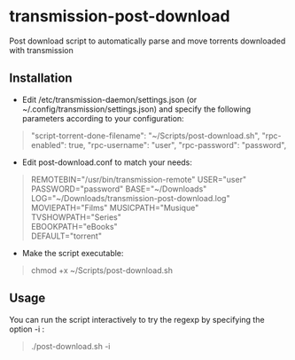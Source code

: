 # transmission-post-download
Post download script to automatically parse and move torrents downloaded with transmission

## Installation
  - Edit /etc/transmission-daemon/settings.json (or ~/.config/transmission/settings.json) and specify the following parameters according to your configuration:
> "script-torrent-done-filename": "~/Scripts/post-download.sh",
> "rpc-enabled": true,
> "rpc-username": "user",
> "rpc-password": "password",

  - Edit post-download.conf to match your needs:
> REMOTEBIN="/usr/bin/transmission-remote"
> USER="user"
> PASSWORD="password"
> BASE="~/Downloads"
> LOG="~/Downloads/transmission-post-download.log"
> MOVIEPATH="Films"
> MUSICPATH="Musique"
> TVSHOWPATH="Series"                                                                                      
> EBOOKPATH="eBooks"                                                                                       
> DEFAULT="torrent"

  - Make the script executable:
> chmod +x ~/Scripts/post-download.sh

## Usage
You can run the script interactively to try the regexp by specifying the option -i :
> ./post-download.sh -i
